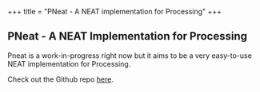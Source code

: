+++
title = "PNeat - A NEAT implementation for Processing"
+++

## PNeat - A NEAT Implementation for Processing

Pneat is a work-in-progress right now but it aims to be a very easy-to-use NEAT
implementation for Processing.

Check out the Github repo [here](https://github.com/Callum-Irving/PNeat).
